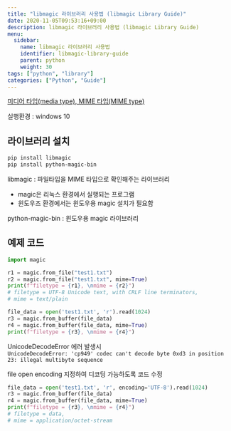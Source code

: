 ```yaml
---
title: "libmagic 라이브러리 사용법 (libmagic Library Guide)"
date: 2020-11-05T09:53:16+09:00
description: libmagic 라이브러리 사용법 (libmagic Library Guide)
menu:
  sidebar:
    name: libmagic 라이브러리 사용법
    identifier: libmagic-library-guide
    parent: python
    weight: 30
tags: ["python", "library"]
categories: ["Python", "Guide"]
---
```




[미디어 타입(media type), MIME 타입(MIME type)](https://ko.wikipedia.org/wiki/%EB%AF%B8%EB%94%94%EC%96%B4_%ED%83%80%EC%9E%85)

실행환경 : windows 10

## 라이브러리 설치

```bash
pip install libmagic
pip install python-magic-bin
```

libmagic : 파일타입을 MIME 타입으로 확인해주는 라이브러리
- magic은 리눅스 환경에서 실행되는 프로그램
- 윈도우즈 환경에서는 윈도우용 magic 설치가 필요함  

python-magic-bin : 윈도우용 magic 라이브러리


## 예제 코드

```python
import magic

r1 = magic.from_file("test1.txt")
r2 = magic.from_file("test1.txt", mime=True)
print(f"filetype = {r1}, \nmime = {r2}")   
# filetype = UTF-8 Unicode text, with CRLF line terminators,
# mime = text/plain

file_data = open('test1.txt', 'r').read(1024)
r3 = magic.from_buffer(file_data)
r4 = magic.from_buffer(file_data, mime=True)
print(f"filetype = {r3}, \nmime = {r4}")
```

UnicodeDecodeError 에러 발생시  
`UnicodeDecodeError: 'cp949' codec can't decode byte 0xd3 in position 23: illegal multibyte sequence`

file open encoding 지정하여 디코딩 가능하도록 코드 수정

```python
file_data = open('test1.txt', 'r', encoding='UTF-8').read(1024)
r3 = magic.from_buffer(file_data)
r4 = magic.from_buffer(file_data, mime=True)
print(f"filetype = {r3}, \nmime = {r4}")
# filetype = data,
# mime = application/octet-stream
```